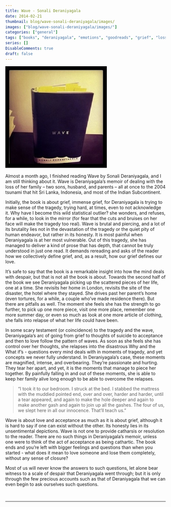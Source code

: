```yaml
---
title: Wave - Sonali Deraniyagala
date: 2014-02-21
thumbnail: blog/wave-sonali-deraniyagala/images/
images: ["blog/wave-sonali-deraniyagala/images/"]
categories: ["general"]
tags: ["books", "deraniyagala", "emotions", "goodreads", "grief", "loss", "love", "memoir", "pain", "reading", "suffering", "tragedy", "wave"]
series: []
DisableComments: true
draft: false
---
```


[![An image of the book Wave by Sonali Deraniyagala](images/wave.jpg)](http://akzn.me/blog/wp-content/uploads/2015/04/wave.jpg)

Almost a month ago, I finished reading Wave by Sonali Deraniyagala, and I am still thinking about it. Wave is Deraniyagala’s memoir of dealing with the loss of her family – two sons, husband, and parents – all at once to the 2004 tsunami that hit Sri Lanka, Indonesia, and most of the Indian Subcontinent.

Initially, the book is about grief, immense grief, for Deraniyagala is trying to make sense of the tragedy, trying hard, at times, even to not acknowledge it. Why have I become this wild statistical outlier? she wonders, and refuses, for a while, to look in the mirror (for fear that the cuts and bruises on her face will make the tragedy too real). Wave is brutal and piercing, and a lot of its brutality lies not in the devastation of the tragedy or the quiet pity of human endeavor, but rather in its honesty. It is most painful when Deraniyagala is at her most vulnerable. Out of this tragedy, she has managed to deliver a kind of prose that has depth, that cannot be truly understood in just one read. It demands rereading and asks of the reader how we collectively define grief, and, as a result, how our grief defines our love.

It’s safe to say that the book is a remarkable insight into how the mind deals with despair, but that is not all the book is about. Towards the second half of the book we see Deraniyagala picking up the scattered pieces of her life, one at a time. She revisits her home in London, revisits the site of the disaster, the hotel where they stayed. She drives past her parent’s home (even tortures, for a while, a couple who’ve made residence there). But there are pitfalls as well. The moment she feels she has the strength to go further, to pick up one more piece, visit one more place, remember one more summer day, or even so much as look at one more article of clothing, she falls into relapse of what her life could have been.

In some scary testament (or coincidence) to the tragedy and the wave, Deraniyagala’s arc of going from grief to thoughts of suicide to acceptance and then to love follow the pattern of waves. As soon as she feels she has control over her thoughts, she relapses into the disastrous Why and the What if’s - questions every mind deals with in moments of tragedy, and yet concepts we never fully understand. In Deraniyagala’s case, these moments are magnified, intense, and overbearing. They’re passionate and hurting. They tear her apart, and yet, it is the moments that manage to piece her together. By painfully falling in and out of these moments, she is able to keep her family alive long enough to be able to overcome the relapses.

> “I took it to our bedroom. I struck at the bed. I stabbed the mattress with the muddied pointed end, over and over, harder and harder, until a tear appeared, and again to make the hole deeper and again to make another gash and again to join up all the gashes. The four of us, we slept here in all our innocence. That’ll teach us.”

Wave is about love and acceptance as much as it is about grief, although it is hard to say if one can exist without the other. Its honesty lies in its unsentimental depictions. Wave is not one to provide catharsis or resolution to the reader. There are no such things in Deraniyagala’s memoir, unless one were to think of the act of acceptance as being cathartic. The book ends and you’re left with bigger feelings and questions than when you started - what does it mean to love someone and lose them completely, without any sense of closure?

Most of us will never know the answers to such questions, let alone bear witness to a scale of despair that Deraniyagala went through; but it is only through the few precious accounts such as that of Deraniyagala that we can even begin to ask ourselves such questions.

<br>

---
